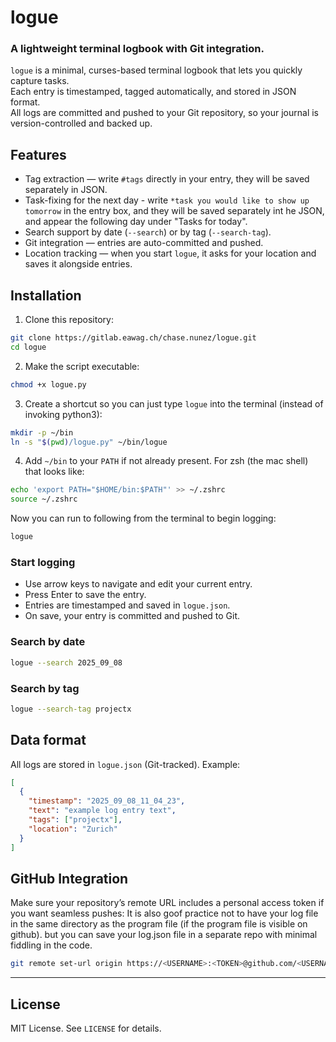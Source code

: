 # logue
### A lightweight terminal logbook with Git integration.

`logue` is a minimal, curses-based terminal logbook that lets you quickly capture tasks.  
Each entry is timestamped, tagged automatically, and stored in JSON format.  
All logs are committed and pushed to your Git repository, so your journal is version-controlled and backed up.

## Features

- Tag extraction — write `#tags` directly in your entry, they will be saved separately in JSON.
- Task-fixing for the next day - write `*task you would like to show up tomorrow` in the entry box, and they will be saved separately int he JSON, and appear the following day under "Tasks for today".  
- Search support by date (`--search`) or by tag (`--search-tag`).  
- Git integration — entries are auto-committed and pushed.  
- Location tracking — when you start `logue`, it asks for your location and saves it alongside entries.  

## Installation

1. Clone this repository:

```bash
git clone https://gitlab.eawag.ch/chase.nunez/logue.git
cd logue
````

2. Make the script executable:

```bash
chmod +x logue.py
```

3. Create a shortcut so you can just type `logue` into the terminal (instead of invoking python3):

```bash
mkdir -p ~/bin
ln -s "$(pwd)/logue.py" ~/bin/logue
```

4. Add `~/bin` to your `PATH` if not already present. For zsh (the mac shell) that looks like:

```bash
echo 'export PATH="$HOME/bin:$PATH"' >> ~/.zshrc
source ~/.zshrc
```

Now you can run to following from the terminal to begin logging:

```bash
logue
```

### Start logging


* Use arrow keys to navigate and edit your current entry.
* Press Enter to save the entry.
* Entries are timestamped and saved in `logue.json`.
* On save, your entry is committed and pushed to Git.

### Search by date

```bash
logue --search 2025_09_08
```

### Search by tag

```bash
logue --search-tag projectx
```

## Data format

All logs are stored in `logue.json` (Git-tracked). Example:

```json
[
  {
    "timestamp": "2025_09_08_11_04_23",
    "text": "example log entry text",
    "tags": ["projectx"],
    "location": "Zurich"
  }
]
```

## GitHub Integration

Make sure your repository’s remote URL includes a personal access token if you want seamless pushes:
It is also goof practice not to have your log file in the same directory as the program file (if the program file is visible on github). but you can save your log.json file in a separate repo with minimal fiddling in the code. 

```bash
git remote set-url origin https://<USERNAME>:<TOKEN>@github.com/<USERNAME>/<REPO>.git
```

---

## License

MIT License. See `LICENSE` for details.
